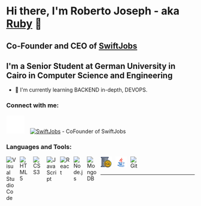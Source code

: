 # Hi there, I'm Roberto Joseph - aka [Ruby][Youtube] 👋 

## Co-Founder and CEO of [SwiftJobs](https://www.swiftjobs-eg.com)

## I'm a  Senior Student at German University in Cairo in Computer Science and Engineering

- 🌱 I'm currently learning BACKEND in-depth, DEVOPS.

### Connect with me:

[![website](./img/linkedin-dark.svg)](https://www.linkedin.com/in/roberto-joseph-b69ba11b1/)
&nbsp;&nbsp;
[![SwiftJobs](./img/swiftjobs-logo.png)](https://www.swiftjobs-eg.com/contact-us) - CoFounder of SwiftJobs



### Languages and Tools:

<img align="left" alt="Visual Studio Code" width="26px" src="https://cdn.jsdelivr.net/gh/devicons/devicon/icons/vscode/vscode-original.svg" style="padding-right:10px;" />
<img align="left" alt="HTML5" width="26px" src="https://cdn.jsdelivr.net/gh/devicons/devicon/icons/html5/html5-original.svg" style="padding-right:10px;" />
<img align="left" alt="CSS3" width="26px" src="https://cdn.jsdelivr.net/gh/devicons/devicon/icons/css3/css3-original.svg" style="padding-right:10px;" />
<img align="left" alt="JavaScript" width="26px" src="https://cdn.jsdelivr.net/gh/devicons/devicon/icons/javascript/javascript-original.svg" style="padding-right:10px;" />
<img align="left" alt="React" width="26px" src="https://cdn.jsdelivr.net/gh/devicons/devicon/icons/react/react-original.svg" style="padding-right:10px;" />
<img align="left" alt="Node.js" width="26px" src="https://cdn.jsdelivr.net/gh/devicons/devicon/icons/nodejs/nodejs-original.svg" style="padding-right:10px;" />
<img align="left" alt="MongoDB" width="26px" src="https://cdn.jsdelivr.net/gh/devicons/devicon/icons/mongodb/mongodb-original.svg" style="padding-right:10px;" />
<img align="left" alt="MSSQL" width="30px" src="./img/icons8-sql-server-64.png" style="padding-right:10px;" />
<img align="left" alt="Java" width="30px" src="./img/icons8-java-48.png" style="padding-right:10px;" />

<img align="left" alt="Git" width="26px" src="https://cdn.jsdelivr.net/gh/devicons/devicon/icons/git/git-original.svg" style="padding-right:10px;" />
<br />
<br />

---













[website]: https://codeSTACKr.com
[course]: http://vsCodeHero.com
[youtube]: https://www.youtube.com/channel/UC1stT304tPFpGchfAUDPkMA
[instagram]: https://www.instagram.com/robertojosephnabil/
[linkedin]: https://www.linkedin.com/in/roberto-joseph-b69ba11b1/
[Youtube]: https://www.youtube.com/watch?v=pm5J-Lk0TE0

